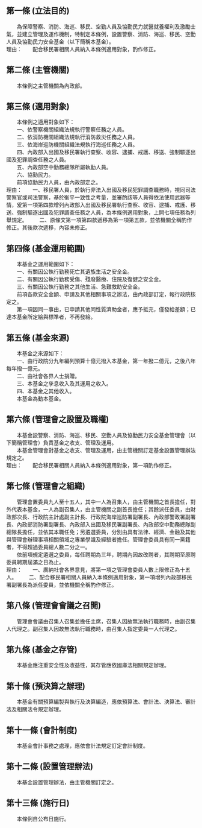 第一條 (立法目的)
-----------------
　　為保障警察、消防、海巡、移民、空勤人員及協勤民力就醫就養權利及激勵士氣，並建立管理及運作機制，特制定本條例，設置警察、消防、海巡、移民、空勤人員及協勤民力安全基金（以下簡稱本基金）。  
理由：　　配合移民署相關人員納入本條例適用對象，酌作修正。

第二條 (主管機關)
-----------------
　　本條例之主管機關為內政部。  


第三條 (適用對象)
-----------------
　　本條例之適用對象如下：  
　　一、依警察機關組織法規執行警察任務之人員。  
　　二、依消防機關組織法規執行消防救災任務之人員。  
　　三、依海岸巡防機關組織法規執行海巡任務之人員。  
　　四、內政部入出國及移民署執行查察、收容、逮捕、戒護、移送、強制驅逐出國及犯罪調查任務之人員。  
　　五、內政部空中勤務總隊所屬執勤人員。  
　　六、協勤民力。  
　　前項協勤民力人員，由內政部定之。  
理由：　　一、移民署人員，於執行非法入出國及移民犯罪調查職務時，視同司法警察官或司法警察，基於衡平一致性之考量，並審酌該等人員得依法使用武器等情，爰第一項第四款增列內政部入出國及移民署執行查察、收容、逮捕、戒護、移送、強制驅逐出國及犯罪調查任務之人員，為本條例適用對象，上開七項任務為列舉規定。
　　二、原條文第一項第四款遞移為第一項第五款，並依機關全稱酌作修正。其後款次遞移，內容未修正。

第四條 (基金運用範圍)
---------------------
　　本基金之運用範圍如下：  
　　一、有關因公執行勤務死亡其遺族生活之安全金。  
　　二、有關因公執行勤務受傷、殘廢醫療、住院及復健之安全金。  
　　三、有關因公執行勤務之其他生活、急難救助安全金。  
　　前項各款安全金額、申請及其他相關事項之辦法，由內政部訂定，報行政院核定之。  
　　第一項因同一事由，已申請其他同性質濟助金者，應予抵充，僅發給差額；已達本基金所定給與標準者，不再發給。  


第五條 (基金來源)
-----------------
　　本基金之來源如下：  
　　一、由行政院分九年編列預算十億元撥入本基金，第一年撥二億元，之後八年每年撥一億元。  
　　二、由社會各界人士捐贈。  
　　三、本基金之孳息收入及其運用之收入。  
　　四、本基金之其他收入。  
　　本基金為動本基金。  


第六條 (管理會之設置及職權)
---------------------------
　　本基金設警察、消防、海巡、移民、空勤人員及協勤民力安全基金管理會（以下簡稱管理會）負責基金之收支、管理及運用。  
　　本基金管理會對基金之收支、管理及運用，由主管機關訂定基金設置管理辦法規定之。  
理由：　　配合移民署相關人員納入本條例適用對象，第一項酌作修正。

第七條 (管理會之組織)
---------------------
　　管理會置委員九人至十五人，其中一人為召集人，由主管機關之首長擔任，對外代表本基金，一人為副召集人，由主管機關之副首長擔任；其餘派任委員，由財政部次長、行政院主計處副主計長、行政院海岸巡防署副署長、內政部警政署副署長、內政部消防署副署長、內政部入出國及移民署副署長、內政部空中勤務總隊副總隊長擔任，並依其本職任免；另遴選委員，分別由具有法律、經濟、金融及其他與管理會辦理事項相關領域之專業學識及經驗者擔任。管理會委員具有同一黨籍者，不得超過委員總人數二分之一。  
　　依前項規定遴選之委員，每任聘期為三年，聘期內因故改聘者，其聘期至原聘委員聘期屆滿之日為止。  
理由：　　一、廣納社會各界意見，將第一項之管理會委員人數上限修正為十五人。
　　二、配合移民署相關人員納入本條例適用對象，第一項增列內政部移民署副署長為派任委員，並依機關全稱酌作修正。

第八條 (管理會會議之召開)
-------------------------
　　管理會會議由召集人召集並擔任主席，召集人因故無法執行職務時，由副召集人代理之。副召集人因故無法執行職務時，由召集人指定委員一人代理之。  


第九條 (基金之存管)
-------------------
　　本基金應注重安全性及收益性，其存管應依國庫法相關規定辦理。  


第十條 (預決算之辦理)
---------------------
　　本基金有關預算編製與執行及決算編造，應依預算法、會計法、決算法、審計法及相關法令規定辦理。  


第十一條 (會計制度)
-------------------
　　本基金會計事務之處理，應依會計法規定訂定會計制度。  


第十二條 (設置管理辦法)
-----------------------
　　本基金設置管理辦法，由主管機關訂定之。  


第十三條 (施行日)
-----------------
　　本條例自公布日施行。